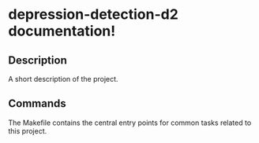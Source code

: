 # depression-detection-d2 documentation!

## Description

A short description of the project.

## Commands

The Makefile contains the central entry points for common tasks related to this project.

